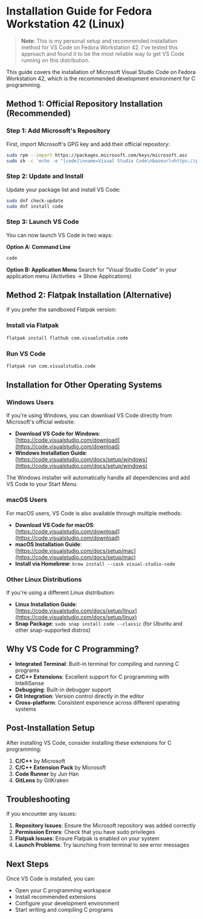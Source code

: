 # Installation Guide for Fedora Workstation 42 (Linux)

> **Note**: This is my personal setup and recommended installation method for VS Code on Fedora Workstation 42. I've tested this approach and found it to be the most reliable way to get VS Code running on this distribution.

This guide covers the installation of Microsoft Visual Studio Code on Fedora Workstation 42, which is the recommended development environment for C programming.

## Method 1: Official Repository Installation (Recommended)

### Step 1: Add Microsoft's Repository

First, import Microsoft's GPG key and add their official repository:

```bash
sudo rpm --import https://packages.microsoft.com/keys/microsoft.asc
sudo sh -c 'echo -e "[code]\nname=Visual Studio Code\nbaseurl=https://packages.microsoft.com/yumrepos/vscode\nenabled=1\ngpgcheck=1\ngpgkey=https://packages.microsoft.com/keys/microsoft.asc" > /etc/yum.repos.d/vscode.repo'
```

### Step 2: Update and Install

Update your package list and install VS Code:

```bash
sudo dnf check-update
sudo dnf install code
```

### Step 3: Launch VS Code

You can now launch VS Code in two ways:

**Option A: Command Line**
```bash
code
```

**Option B: Application Menu**
Search for "Visual Studio Code" in your application menu (Activities → Show Applications)

## Method 2: Flatpak Installation (Alternative)

If you prefer the sandboxed Flatpak version:

### Install via Flatpak
```bash
flatpak install flathub com.visualstudio.code
```

### Run VS Code
```bash
flatpak run com.visualstudio.code
```

## Installation for Other Operating Systems

### Windows Users
If you're using Windows, you can download VS Code directly from Microsoft's official website:
- **Download VS Code for Windows**: [https://code.visualstudio.com/download](https://code.visualstudio.com/download)
- **Windows Installation Guide**: [https://code.visualstudio.com/docs/setup/windows](https://code.visualstudio.com/docs/setup/windows)

The Windows installer will automatically handle all dependencies and add VS Code to your Start Menu.

### macOS Users
For macOS users, VS Code is also available through multiple methods:
- **Download VS Code for macOS**: [https://code.visualstudio.com/download](https://code.visualstudio.com/download)
- **macOS Installation Guide**: [https://code.visualstudio.com/docs/setup/mac](https://code.visualstudio.com/docs/setup/mac)
- **Install via Homebrew**: `brew install --cask visual-studio-code`

### Other Linux Distributions
If you're using a different Linux distribution:
- **Linux Installation Guide**: [https://code.visualstudio.com/docs/setup/linux](https://code.visualstudio.com/docs/setup/linux)
- **Snap Package**: `sudo snap install code --classic` (for Ubuntu and other snap-supported distros)

## Why VS Code for C Programming?

- **Integrated Terminal**: Built-in terminal for compiling and running C programs
- **C/C++ Extensions**: Excellent support for C programming with IntelliSense
- **Debugging**: Built-in debugger support
- **Git Integration**: Version control directly in the editor
- **Cross-platform**: Consistent experience across different operating systems

## Post-Installation Setup

After installing VS Code, consider installing these extensions for C programming:

1. **C/C++** by Microsoft
2. **C/C++ Extension Pack** by Microsoft
3. **Code Runner** by Jun Han
4. **GitLens** by GitKraken

## Troubleshooting

If you encounter any issues:

1. **Repository Issues**: Ensure the Microsoft repository was added correctly
2. **Permission Errors**: Check that you have sudo privileges
3. **Flatpak Issues**: Ensure Flatpak is enabled on your system
4. **Launch Problems**: Try launching from terminal to see error messages

## Next Steps

Once VS Code is installed, you can:
- Open your C programming workspace
- Install recommended extensions
- Configure your development environment
- Start writing and compiling C programs
